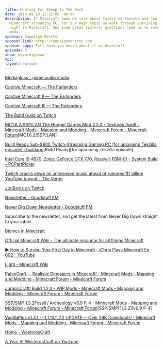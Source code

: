 ```yaml
---
title: Hunting For Sheep In The Dark
date: 2014-08-19 12:11:00 -06:00
description: In Minecraft news we talk about Twitch vs Youtube and how to build a
  Minecraft streaming PC. For our main topic we walk through surviving your first
  night in Minecraft. And some great listener questions lead us to some interesting
  mods.
sponsor: Campaign Monitor
sponsor-link: http://campaignmonitor.com
sponsor-copy: Tell them you heard about it on Goodstuff
episode: 3
show: neverdigdown
mp3: 
layout: episode
---
```


[Mediagloss - game audio studio](http://www.mediagloss.com/wp/)

[Captive Minecraft — The Farlanders](http://thefarlanders.com/captiveminecraft/)

[Captive Minecraft II — The Farlanders](http://thefarlanders.com/captiveminecraftii/)

[Captive Minecraft III — The Farlanders](http://thefarlanders.com/captiveminecraftiii/)

[The Build Guild on Twitch](http://www.twitch.tv/team/buildguild)

[MC1.6.2/SSP/LAN The Hunger Games Mod 2.5.0 - Textures fixed! - Minecraft Mods - Mapping and Modding - Minecraft Forum - Minecraft Forum](http://www.minecraftforum.net/forums/mapping-and-modding/minecraft-mods/1282734-mc1-6-2-ssp-lan-the-hunger-games-mod-2-5-0)[MC1.6.2/SSP/LAN]

[Build Ready Sub-$800 Twitch-Streaming Gaming PC [for upcoming Tekzilla episode] : buildapc](http://www.reddit.com/r/buildapc/comments/1vzdye/build_ready_sub800_twitchstreaming_gaming_pc_for/)[Build Ready][for upcoming Tekzilla episode]

[Intel Core i5-4570, Zotac GeForce GTX 770, Rosewill FBM-01 - System Build - PCPartPicker](http://pcpartpicker.com/p/3qWt3C)

[Twitch cracks down on unlicensed music ahead of rumored $1 billion YouTube buyout - The Verge](http://www.theverge.com/2014/8/6/5976897/twitch-cracks-down-on-unlicensed-music-ahead-of-rumored-1-billion-buyout)

[JonBams on Twitch](http://www.twitch.tv/jonbams)

[Newsletter - Goodstuff FM](http://goodstuff.fm/newsletter)

[Never Dig Down Newsletter - Goodstuff FM](http://goodstuff.fm/neverdigdown/newsletter)

Subscribe to the newsletter, and get the latest from Never Dig Down straight to your inbox.

[Biomes in Minecraft](http://minecraft.gamepedia.com/Biome)


[Official Minecraft Wiki - The ultimate resource for all things Minecraft](http://minecraft.gamepedia.com/Minecraft_Wiki)

[▶ How to Survive Your First Day in Minecraft - iChris Plays Minecraft Ep 002 - YouTube](https://www.youtube.com/watch?v=8VjHaBS6YEM&list=UUo6gEbK43Cbna6l_XwEf2DA)

[Light - Minecraft Wiki](http://minecraft.gamepedia.com/Light)

[PaleoCraft -- Realistic Dinosaurs in Minecraft! - Minecraft Mods - Mapping and Modding - Minecraft Forum - Minecraft Forum](http://www.minecraftforum.net/forums/mapping-and-modding/minecraft-mods/1286594-paleocraft-realistic-dinosaurs-in-minecraft)

[JurassiCraft! Build 1.2.0 - WIP Mods - Minecraft Mods - Mapping and Modding - Minecraft Forum - Minecraft Forum](http://www.minecraftforum.net/forums/mapping-and-modding/minecraft-mods/wip-mods/1444598-jurassicraft-build-1-2-0)

[SSP/SMP 1.3.2Fossil / Archeology v6.9 P-4 - Minecraft Mods - Mapping and Modding - Minecraft Forum - Minecraft Forum](http://www.minecraftforum.net/forums/mapping-and-modding/minecraft-mods/1274915-ssp-smp-1-3-2-fossil-archeology-v6-9-p-4)[SSP/SMP][1.3.2][v6.9 P-4]

[VanillaPlus v1.4.1 -=1.7.10/1.7.2 UPDATE=- Over 58K Downloads! - Minecraft Mods - Mapping and Modding - Minecraft Forum - Minecraft Forum](http://www.minecraftforum.net/forums/mapping-and-modding/minecraft-mods/1289132-vanillaplus-v1-4-1-1-7-10-1-7-2-update-over-58k)

[Home - WesterosCraft](http://westeroscraft.com/)

[A Year At WesterosCraft on YouTube](https://www.youtube.com/watch?v=YhzRu50Dyns)

